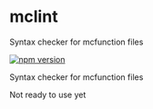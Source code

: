 # mclint

Syntax checker for mcfunction files

[![npm version](https://badge.fury.io/js/mclint.svg)](https://www.npmjs.com/package/mclint/)

Syntax checker for mcfunction files

Not ready to use yet
